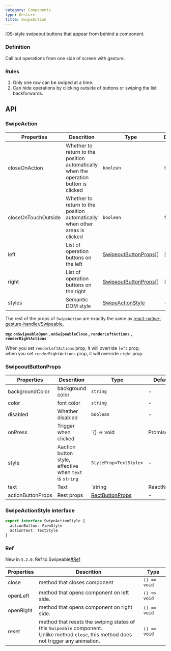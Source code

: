 ```yaml
---
category: Components
type: Gesture
title: SwipeAction
---
```


iOS-style swipeout buttons that appear from behind a component.

### Definition

Call out operations from one side of screen with gesture.

### Rules
1. Only one row can be swiped at a time.
2. Can hide operations by clicking outside of buttons or swiping the list backforwards.

## API

### SwipeAction

| Properties | Descrition | Type | Default | Version |
|-----|-----|------|-------|------|
| closeOnAction | Whether to return to the position automatically when the operation button is clicked | `boolean` | `true` | `5.2.0` |
| closeOnTouchOutside | Whether to return to the position automatically when other areas is clicked | `boolean` | `false` | `5.2.0` |
| left          | List of operation buttons on the left | [SwipeoutButtonProps](/components/swipe-action#swipeoutbuttonprops)[] | `[]` | |
| right         | List of operation buttons on the right | [SwipeoutButtonProps](/components/swipe-action#swipeoutbuttonprops)[] | `[]` | |
| styles        | Semantic DOM style | [SwipeActionStyle](/components/swipe-action#swipeactionstyle-interface) | - | `5.2.0` |

The rest of the props of `SwipeAction` are exactly the same as [react-native-gesture-handler/Swipeable](https://docs.swmansion.com/react-native-gesture-handler/docs/components/swipeable/),

**eg: `onSwipeableOpen` , `onSwipeableClose` , `renderLeftActions` , `renderRightActions`**


When you set `renderLeftActions` prop, it will override `left` prop; <br/>
when you set `renderRightActions` prop, it will override `right` prop.

### SwipeoutButtonProps

| Properties | Descrition | Type | Default | Version |
|-----|------|------|------|------|
| backgroundColor | background color | `string` | - | |
| color | font color | `string` | - | |
| disabled | Whether disabled | `boolean` | - | |
| onPress | Trigger when clicked | `() => void | Promise<any>` | - | `5.2.0` support async |
| style | Aaction button style, effective when `text` is `string` | `StyleProp<TextStyle>` | - | |
| text | Text | `string | ReactNode` | - | |
| actionButtonProps | Rest props | [RectButtonProps](https://docs.swmansion.com/react-native-gesture-handler/docs/components/buttons/#rectbutton) | - | `5.2.0` |

### SwipeActionStyle interface

```typescript
export interface SwipeActionStyle {
  actionButton: ViewStyle
  actionText: TextStyle
}
```

### Ref

New in `5.2.0`. Ref to Swipeable[#Ref](https://docs.swmansion.com/react-native-gesture-handler/docs/components/swipeable/#methods)

| Properties | Descrition | Type|
|-----|------|------|
| close | method that closes component | `() => void` |
| openLeft | method that opens component on left side. | `() => void` |
| openRight | method that opens component on right side. | `() => void` |
| reset | method that resets the swiping states of this `Swipeable` component.<br/>Unlike method `close`, this method does not trigger any animation. | `() => void` |